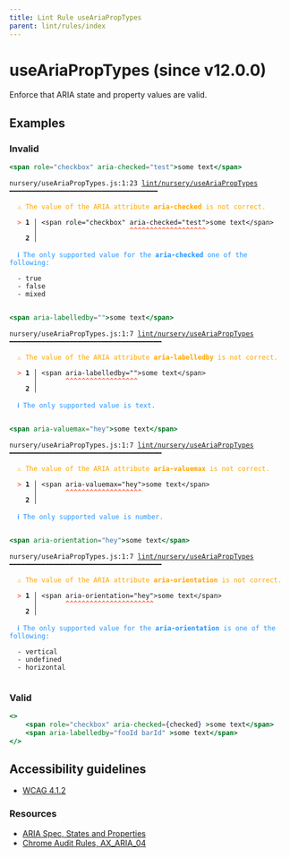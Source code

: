 ```yaml
---
title: Lint Rule useAriaPropTypes
parent: lint/rules/index
---
```


# useAriaPropTypes (since v12.0.0)

Enforce that ARIA state and property values are valid.

## Examples

### Invalid

```jsx
<span role="checkbox" aria-checked="test">some text</span>
```

<pre class="language-text"><code class="language-text">nursery/useAriaPropTypes.js:1:23 <a href="https://docs.rome.tools/lint/rules/useAriaPropTypes">lint/nursery/useAriaPropTypes</a> ━━━━━━━━━━━━━━━━━━━━━━━━━━━━━━━━━━━━━

<strong><span style="color: Orange;">  </span></strong><strong><span style="color: Orange;">⚠</span></strong> <span style="color: Orange;">The value of the ARIA attribute </span><span style="color: Orange;"><strong>aria-checked</strong></span><span style="color: Orange;"> is not correct.</span>
  
<strong><span style="color: Tomato;">  </span></strong><strong><span style="color: Tomato;">&gt;</span></strong> <strong>1 │ </strong>&lt;span role=&quot;checkbox&quot; aria-checked=&quot;test&quot;&gt;some text&lt;/span&gt;
   <strong>   │ </strong>                      <strong><span style="color: Tomato;">^</span></strong><strong><span style="color: Tomato;">^</span></strong><strong><span style="color: Tomato;">^</span></strong><strong><span style="color: Tomato;">^</span></strong><strong><span style="color: Tomato;">^</span></strong><strong><span style="color: Tomato;">^</span></strong><strong><span style="color: Tomato;">^</span></strong><strong><span style="color: Tomato;">^</span></strong><strong><span style="color: Tomato;">^</span></strong><strong><span style="color: Tomato;">^</span></strong><strong><span style="color: Tomato;">^</span></strong><strong><span style="color: Tomato;">^</span></strong><strong><span style="color: Tomato;">^</span></strong><strong><span style="color: Tomato;">^</span></strong><strong><span style="color: Tomato;">^</span></strong><strong><span style="color: Tomato;">^</span></strong><strong><span style="color: Tomato;">^</span></strong><strong><span style="color: Tomato;">^</span></strong><strong><span style="color: Tomato;">^</span></strong>
    <strong>2 │ </strong>
  
<strong><span style="color: rgb(38, 148, 255);">  </span></strong><strong><span style="color: rgb(38, 148, 255);">ℹ</span></strong> <span style="color: rgb(38, 148, 255);">The only supported value for the </span><span style="color: rgb(38, 148, 255);"><strong>aria-checked</strong></span><span style="color: rgb(38, 148, 255);"> one of the following:</span>
  
  - true
  - false
  - mixed
  
</code></pre>

```jsx
<span aria-labelledby="">some text</span>
```

<pre class="language-text"><code class="language-text">nursery/useAriaPropTypes.js:1:7 <a href="https://docs.rome.tools/lint/rules/useAriaPropTypes">lint/nursery/useAriaPropTypes</a> ━━━━━━━━━━━━━━━━━━━━━━━━━━━━━━━━━━━━━━

<strong><span style="color: Orange;">  </span></strong><strong><span style="color: Orange;">⚠</span></strong> <span style="color: Orange;">The value of the ARIA attribute </span><span style="color: Orange;"><strong>aria-labelledby</strong></span><span style="color: Orange;"> is not correct.</span>
  
<strong><span style="color: Tomato;">  </span></strong><strong><span style="color: Tomato;">&gt;</span></strong> <strong>1 │ </strong>&lt;span aria-labelledby=&quot;&quot;&gt;some text&lt;/span&gt;
   <strong>   │ </strong>      <strong><span style="color: Tomato;">^</span></strong><strong><span style="color: Tomato;">^</span></strong><strong><span style="color: Tomato;">^</span></strong><strong><span style="color: Tomato;">^</span></strong><strong><span style="color: Tomato;">^</span></strong><strong><span style="color: Tomato;">^</span></strong><strong><span style="color: Tomato;">^</span></strong><strong><span style="color: Tomato;">^</span></strong><strong><span style="color: Tomato;">^</span></strong><strong><span style="color: Tomato;">^</span></strong><strong><span style="color: Tomato;">^</span></strong><strong><span style="color: Tomato;">^</span></strong><strong><span style="color: Tomato;">^</span></strong><strong><span style="color: Tomato;">^</span></strong><strong><span style="color: Tomato;">^</span></strong><strong><span style="color: Tomato;">^</span></strong><strong><span style="color: Tomato;">^</span></strong><strong><span style="color: Tomato;">^</span></strong>
    <strong>2 │ </strong>
  
<strong><span style="color: rgb(38, 148, 255);">  </span></strong><strong><span style="color: rgb(38, 148, 255);">ℹ</span></strong> <span style="color: rgb(38, 148, 255);">The only supported value is text.</span>
  
</code></pre>

```jsx
<span aria-valuemax="hey">some text</span>
```

<pre class="language-text"><code class="language-text">nursery/useAriaPropTypes.js:1:7 <a href="https://docs.rome.tools/lint/rules/useAriaPropTypes">lint/nursery/useAriaPropTypes</a> ━━━━━━━━━━━━━━━━━━━━━━━━━━━━━━━━━━━━━━

<strong><span style="color: Orange;">  </span></strong><strong><span style="color: Orange;">⚠</span></strong> <span style="color: Orange;">The value of the ARIA attribute </span><span style="color: Orange;"><strong>aria-valuemax</strong></span><span style="color: Orange;"> is not correct.</span>
  
<strong><span style="color: Tomato;">  </span></strong><strong><span style="color: Tomato;">&gt;</span></strong> <strong>1 │ </strong>&lt;span aria-valuemax=&quot;hey&quot;&gt;some text&lt;/span&gt;
   <strong>   │ </strong>      <strong><span style="color: Tomato;">^</span></strong><strong><span style="color: Tomato;">^</span></strong><strong><span style="color: Tomato;">^</span></strong><strong><span style="color: Tomato;">^</span></strong><strong><span style="color: Tomato;">^</span></strong><strong><span style="color: Tomato;">^</span></strong><strong><span style="color: Tomato;">^</span></strong><strong><span style="color: Tomato;">^</span></strong><strong><span style="color: Tomato;">^</span></strong><strong><span style="color: Tomato;">^</span></strong><strong><span style="color: Tomato;">^</span></strong><strong><span style="color: Tomato;">^</span></strong><strong><span style="color: Tomato;">^</span></strong><strong><span style="color: Tomato;">^</span></strong><strong><span style="color: Tomato;">^</span></strong><strong><span style="color: Tomato;">^</span></strong><strong><span style="color: Tomato;">^</span></strong><strong><span style="color: Tomato;">^</span></strong><strong><span style="color: Tomato;">^</span></strong>
    <strong>2 │ </strong>
  
<strong><span style="color: rgb(38, 148, 255);">  </span></strong><strong><span style="color: rgb(38, 148, 255);">ℹ</span></strong> <span style="color: rgb(38, 148, 255);">The only supported value is number.</span>
  
</code></pre>

```jsx
<span aria-orientation="hey">some text</span>
```

<pre class="language-text"><code class="language-text">nursery/useAriaPropTypes.js:1:7 <a href="https://docs.rome.tools/lint/rules/useAriaPropTypes">lint/nursery/useAriaPropTypes</a> ━━━━━━━━━━━━━━━━━━━━━━━━━━━━━━━━━━━━━━

<strong><span style="color: Orange;">  </span></strong><strong><span style="color: Orange;">⚠</span></strong> <span style="color: Orange;">The value of the ARIA attribute </span><span style="color: Orange;"><strong>aria-orientation</strong></span><span style="color: Orange;"> is not correct.</span>
  
<strong><span style="color: Tomato;">  </span></strong><strong><span style="color: Tomato;">&gt;</span></strong> <strong>1 │ </strong>&lt;span aria-orientation=&quot;hey&quot;&gt;some text&lt;/span&gt;
   <strong>   │ </strong>      <strong><span style="color: Tomato;">^</span></strong><strong><span style="color: Tomato;">^</span></strong><strong><span style="color: Tomato;">^</span></strong><strong><span style="color: Tomato;">^</span></strong><strong><span style="color: Tomato;">^</span></strong><strong><span style="color: Tomato;">^</span></strong><strong><span style="color: Tomato;">^</span></strong><strong><span style="color: Tomato;">^</span></strong><strong><span style="color: Tomato;">^</span></strong><strong><span style="color: Tomato;">^</span></strong><strong><span style="color: Tomato;">^</span></strong><strong><span style="color: Tomato;">^</span></strong><strong><span style="color: Tomato;">^</span></strong><strong><span style="color: Tomato;">^</span></strong><strong><span style="color: Tomato;">^</span></strong><strong><span style="color: Tomato;">^</span></strong><strong><span style="color: Tomato;">^</span></strong><strong><span style="color: Tomato;">^</span></strong><strong><span style="color: Tomato;">^</span></strong><strong><span style="color: Tomato;">^</span></strong><strong><span style="color: Tomato;">^</span></strong><strong><span style="color: Tomato;">^</span></strong>
    <strong>2 │ </strong>
  
<strong><span style="color: rgb(38, 148, 255);">  </span></strong><strong><span style="color: rgb(38, 148, 255);">ℹ</span></strong> <span style="color: rgb(38, 148, 255);">The only supported value for the </span><span style="color: rgb(38, 148, 255);"><strong>aria-orientation</strong></span><span style="color: rgb(38, 148, 255);"> is one of the following:</span>
  
  - vertical
  - undefined
  - horizontal
  
</code></pre>

### Valid

```jsx
<>
    <span role="checkbox" aria-checked={checked} >some text</span>
    <span aria-labelledby="fooId barId" >some text</span>
</>
```

## Accessibility guidelines

- [WCAG 4.1.2](https://www.w3.org/WAI/WCAG21/Understanding/name-role-value)

### Resources

- [ARIA Spec, States and Properties](https://www.w3.org/TR/wai-aria/#states_and_properties)
- [Chrome Audit Rules, AX_ARIA_04](https://github.com/GoogleChrome/accessibility-developer-tools/wiki/Audit-Rules#ax_aria_04)

